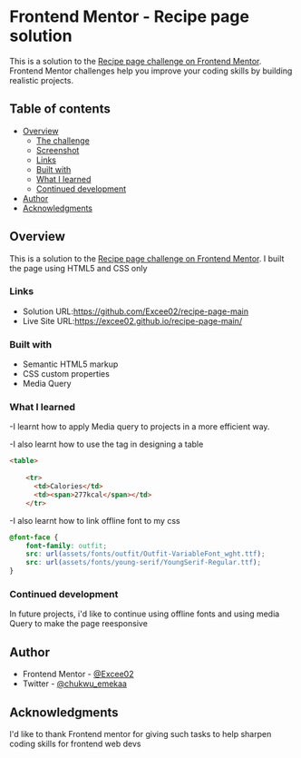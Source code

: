 # Frontend Mentor - Recipe page solution

This is a solution to the [Recipe page challenge on Frontend Mentor](https://www.frontendmentor.io/challenges/recipe-page-KiTsR8QQKm). Frontend Mentor challenges help you improve your coding skills by building realistic projects. 

## Table of contents

- [Overview](#overview)
  - [The challenge](#the-challenge)
  - [Screenshot](#screenshot)
  - [Links](#links)
  - [Built with](#built-with)
  - [What I learned](#what-i-learned)
  - [Continued development](#continued-development)
- [Author](#author)
- [Acknowledgments](#acknowledgments)

## Overview
  This is a solution to the [Recipe page challenge on Frontend Mentor](https://www.frontendmentor.io/challenges/recipe-page-KiTsR8QQKm).
  I built the page using HTML5 and CSS only

### Links

- Solution URL:https://github.com/Excee02/recipe-page-main
- Live Site URL:https://excee02.github.io/recipe-page-main/


### Built with

- Semantic HTML5 markup
- CSS custom properties
- Media Query


### What I learned
-I learnt how to apply Media query to projects in a more efficient way.

-I also learnt how to use the <snap> tag
 in designing a table
```html
<table>
    
    <tr>
      <td>Calories</td>
      <td><span>277kcal</span></td>
    </tr>
```

-I also learnt how to link offline font to my css
```CSS
@font-face {
    font-family: outfit;
    src: url(assets/fonts/outfit/Outfit-VariableFont_wght.ttf);
    src: url(assets/fonts/young-serif/YoungSerif-Regular.ttf);
}
```


### Continued development

In future projects, i'd like to continue using offline fonts and using media Query to make the page reesponsive



## Author
- Frontend Mentor - [@Excee02](https://www.frontendmentor.io/profile/Excee02)
- Twitter - [@chukwu_emekaa](https://www.twitter.com/chukwu_emekaa)


## Acknowledgments

I'd like to thank Frontend mentor for giving such tasks to help sharpen coding skills for frontend web devs


